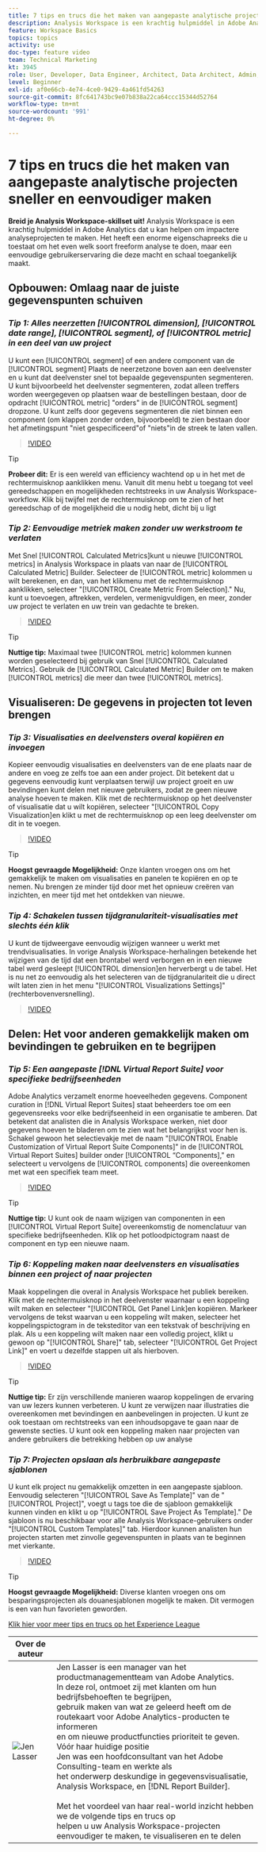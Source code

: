 ```yaml
---
title: 7 tips en trucs die het maken van aangepaste analytische projecten sneller en eenvoudiger maken
description: Analysis Workspace is een krachtig hulpmiddel in Adobe Analytics dat u kan helpen om impactere analyseprojecten te maken. Het heeft een enorme eigenschapreeks die u toestaat om het even welk soort freeform analyse te doen, maar een eenvoudige gebruikerservaring die deze macht en schaal toegankelijk maakt.
feature: Workspace Basics
topics: topics
activity: use
doc-type: feature video
team: Technical Marketing
kt: 3945
role: User, Developer, Data Engineer, Architect, Data Architect, Admin, Leader
level: Beginner
exl-id: af0e66cb-4e74-4ce0-9429-4a461fd54263
source-git-commit: 8fc641743bc9e07b838a22ca64ccc15344d52764
workflow-type: tm+mt
source-wordcount: '991'
ht-degree: 0%

---
```


# 7 tips en trucs die het maken van aangepaste analytische projecten sneller en eenvoudiger maken

**Breid je Analysis Workspace-skillset uit!**
Analysis Workspace is een krachtig hulpmiddel in Adobe Analytics dat u kan helpen om impactere analyseprojecten te maken. Het heeft een enorme eigenschapreeks die u toestaat om het even welk soort freeform analyse te doen, maar een eenvoudige gebruikerservaring die deze macht en schaal toegankelijk maakt.

## Opbouwen: Omlaag naar de juiste gegevenspunten schuiven

### ***Tip 1: Alles neerzetten [!UICONTROL dimension], [!UICONTROL date range], [!UICONTROL segment], of [!UICONTROL metric] in een deel van uw project***

U kunt een [!UICONTROL segment] of een andere component van de [!UICONTROL segment] Plaats de neerzetzone boven aan een deelvenster en u kunt dat deelvenster snel tot bepaalde gegevenspunten segmenteren. U kunt bijvoorbeeld het deelvenster segmenteren, zodat alleen treffers worden weergegeven op plaatsen waar de bestellingen bestaan, door de opdracht [!UICONTROL metric] &quot;orders&quot; in de [!UICONTROL segment] dropzone. U kunt zelfs door gegevens segmenteren die niet binnen een component (om klappen zonder orden, bijvoorbeeld) te zien bestaan door het afmetingspunt &quot;niet gespecificeerd&quot;of &quot;niets&quot;in de streek te laten vallen.

>[!VIDEO](https://video.tv.adobe.com/v/24036/?quality=12&learn=on)

>[!TIP]
>
>**Probeer dit:** Er is een wereld van efficiency wachtend op u in het met de rechtermuisknop aanklikken menu. Vanuit dit menu hebt u toegang tot veel gereedschappen en mogelijkheden rechtstreeks in uw Analysis Workspace-workflow. Klik bij twijfel met de rechtermuisknop om te zien of het gereedschap of de mogelijkheid die u nodig hebt, dicht bij u ligt

### ***Tip 2: Eenvoudige metriek maken zonder uw werkstroom te verlaten***

Met Snel [!UICONTROL Calculated Metrics]kunt u nieuwe [!UICONTROL metrics] in Analysis Workspace in plaats van naar de [!UICONTROL Calculated Metric] Builder. Selecteer de [!UICONTROL metric] kolommen u wilt berekenen, en dan, van het klikmenu met de rechtermuisknop aanklikken, selecteer &quot;[!UICONTROL Create Metric From Selection].&quot; Nu, kunt u toevoegen, aftrekken, verdelen, vermenigvuldigen, en meer, zonder uw project te verlaten en uw trein van gedachte te breken.

>[!VIDEO](https://video.tv.adobe.com/v/23126/?quality=12&learn=on)

>[!TIP]
>
>**Nuttige tip:** Maximaal twee [!UICONTROL metric] kolommen kunnen worden geselecteerd bij gebruik van Snel [!UICONTROL Calculated Metrics]. Gebruik de [!UICONTROL Calculated Metric] Builder om te maken [!UICONTROL metrics] die meer dan twee [!UICONTROL metrics].

## Visualiseren: De gegevens in projecten tot leven brengen

### ***Tip 3: Visualisaties en deelvensters overal kopiëren en invoegen***

Kopieer eenvoudig visualisaties en deelvensters van de ene plaats naar de andere en voeg ze zelfs toe aan een ander project. Dit betekent dat u gegevens eenvoudig kunt verplaatsen terwijl uw project groeit en uw bevindingen kunt delen met nieuwe gebruikers, zodat ze geen nieuwe analyse hoeven te maken. Klik met de rechtermuisknop op het deelvenster of visualisatie dat u wilt kopiëren, selecteer &quot;[!UICONTROL Copy Visualization]en klikt u met de rechtermuisknop op een leeg deelvenster om dit in te voegen.

>[!VIDEO](https://video.tv.adobe.com/v/23230/?quality=12&learn=on)

>[!TIP]
>
>**Hoogst gevraagde Mogelijkheid:** Onze klanten vroegen ons om het gemakkelijk te maken om visualisaties en panelen te kopiëren en op te nemen. Nu brengen ze minder tijd door met het opnieuw creëren van inzichten, en meer tijd met het ontdekken van nieuwe.

### ***Tip 4: Schakelen tussen tijdgranulariteit-visualisaties met slechts één klik***

U kunt de tijdweergave eenvoudig wijzigen wanneer u werkt met trendvisualisaties. In vorige Analysis Workspace-herhalingen betekende het wijzigen van de tijd dat een brontabel werd verborgen en in een nieuwe tabel werd gesleept [!UICONTROL dimension]en herverbergt u de tabel. Het is nu net zo eenvoudig als het selecteren van de tijdgranulariteit die u direct wilt laten zien in het menu &quot;[!UICONTROL Visualizations Settings]&quot; (rechterbovenversnelling).

>[!VIDEO](https://video.tv.adobe.com/v/23548/?quality=12&learn=on)

## Delen: Het voor anderen gemakkelijk maken om bevindingen te gebruiken en te begrijpen

### ***Tip 5: Een aangepaste [!DNL Virtual Report Suite] voor specifieke bedrijfseenheden***

Adobe Analytics verzamelt enorme hoeveelheden gegevens. Component curation in [!DNL Virtual Report Suites] staat beheerders toe om een gegevensreeks voor elke bedrijfseenheid in een organisatie te amberen. Dat betekent dat analisten die in Analysis Workspace werken, niet door gegevens hoeven te bladeren om te zien wat het belangrijkst voor hen is. Schakel gewoon het selectievakje met de naam &quot;[!UICONTROL Enable Customization of Virtual Report Suite Components]&quot; in de [!UICONTROL Virtual Report Suites] builder onder [!UICONTROL “Components],&quot; en selecteert u vervolgens de [!UICONTROL components] die overeenkomen met wat een specifiek team meet.

>[!VIDEO](https://video.tv.adobe.com/v/23544/?quality=12&learn=on)

>[!TIP]
>
>**Nuttige tip:** U kunt ook de naam wijzigen van componenten in een [!UICONTROL Virtual Report Suite] overeenkomstig de nomenclatuur van specifieke bedrijfseenheden. Klik op het potloodpictogram naast de component en typ een nieuwe naam.

### ***Tip 6: Koppeling maken naar deelvensters en visualisaties binnen een project of naar projecten***

Maak koppelingen die overal in Analysis Workspace het publiek bereiken. Klik met de rechtermuisknop in het deelvenster waarnaar u een koppeling wilt maken en selecteer &quot;[!UICONTROL Get Panel Link]en kopiëren. Markeer vervolgens de tekst waarvan u een koppeling wilt maken, selecteer het koppelingspictogram in de teksteditor van een tekstvak of beschrijving en plak. Als u een koppeling wilt maken naar een volledig project, klikt u gewoon op &quot;[!UICONTROL Share]&quot; tab, selecteer &quot;[!UICONTROL Get Project Link]&quot; en voert u dezelfde stappen uit als hierboven.

>[!VIDEO](https://video.tv.adobe.com/v/23724/?quality=12&learn=on)

>[!TIP]
>
>**Nuttige tip:** Er zijn verschillende manieren waarop koppelingen de ervaring van uw lezers kunnen verbeteren. U kunt ze verwijzen naar illustraties die overeenkomen met bevindingen en aanbevelingen in projecten. U kunt ze ook toestaan om rechtstreeks van een inhoudsopgave te gaan naar de gewenste secties. U kunt ook een koppeling maken naar projecten van andere gebruikers die betrekking hebben op uw analyse

### ***Tip 7: Projecten opslaan als herbruikbare aangepaste sjablonen***

U kunt elk project nu gemakkelijk omzetten in een aangepaste sjabloon. Eenvoudig selecteren &quot;[!UICONTROL Save As Template]&quot; van de &quot;[!UICONTROL Project]&quot;, voegt u tags toe die de sjabloon gemakkelijk kunnen vinden en klikt u op &quot;[!UICONTROL Save Project As Template].&quot; De sjabloon is nu beschikbaar voor alle Analysis Workspace-gebruikers onder &quot;[!UICONTROL Custom Templates]&quot; tab. Hierdoor kunnen analisten hun projecten starten met zinvolle gegevenspunten in plaats van te beginnen met vierkante.

>[!VIDEO](https://video.tv.adobe.com/v/23231/?quality=12&learn=on)

>[!TIP]
>
>**Hoogst gevraagde Mogelijkheid:** Diverse klanten vroegen ons om besparingsprojecten als douanesjablonen mogelijk te maken. Dit vermogen is een van hun favorieten geworden.

[Klik hier voor meer tips en trucs op het Experience League](https://experienceleague.adobe.com/nl?search=tips&amp;tag=Analysis+Workspace#recommended/solutions/analytics)

| Over de auteur |  |
|------------|------------|
| ![Jen Lasser](assets/jlasser-headshot-s.jpg) | Jen Lasser is een manager van het productmanagementteam van Adobe Analytics. <br> In deze rol, ontmoet zij met klanten om hun bedrijfsbehoeften te begrijpen, <br>gebruik maken van wat ze geleerd heeft om de routekaart voor Adobe Analytics-producten te informeren <br>en om nieuwe productfuncties prioriteit te geven. Vóór haar huidige positie <br>Jen was een hoofdconsultant van het Adobe Consulting-team en werkte als <br>het onderwerp deskundige in gegevensvisualisatie, Analysis Workspace, en [!DNL Report Builder]. <br><br>Met het voordeel van haar real-world inzicht hebben we de volgende tips en trucs op <br>helpen u uw Analysis Workspace-projecten eenvoudiger te maken, te visualiseren en te delen |
